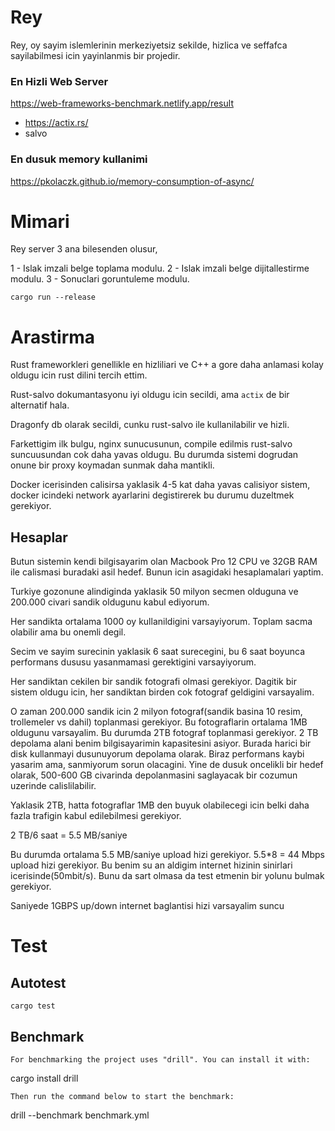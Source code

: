 # Rey

Rey, oy sayim islemlerinin merkeziyetsiz sekilde, hizlica ve seffafca sayilabilmesi icin yayinlanmis bir projedir.

### En Hizli Web Server

https://web-frameworks-benchmark.netlify.app/result

- https://actix.rs/
- salvo

### En dusuk memory kullanimi

https://pkolaczk.github.io/memory-consumption-of-async/

# Mimari

Rey server 3 ana bilesenden olusur,

1 - Islak imzali belge toplama modulu.
2 - Islak imzali belge dijitallestirme modulu.
3 - Sonuclari goruntuleme modulu.


```
cargo run --release
```

# Arastirma

Rust frameworkleri genellikle en hizliliari ve C++ a gore daha anlamasi kolay oldugu icin rust dilini tercih ettim.

Rust-salvo dokumantasyonu iyi oldugu icin secildi, ama `actix` de bir alternatif hala.

Dragonfy db olarak secildi, cunku rust-salvo ile kullanilabilir ve hizli.

Farkettigim ilk bulgu, nginx sunucusunun, compile edilmis rust-salvo suncuusundan cok daha yavas oldugu. Bu durumda sistemi dogrudan onune bir proxy koymadan sunmak daha mantikli.

Docker icerisinden calisirsa yaklasik 4-5 kat daha yavas calisiyor sistem, docker icindeki network ayarlarini degistirerek bu durumu duzeltmek gerekiyor.

## Hesaplar

Butun sistemin kendi bilgisayarim olan Macbook Pro 12 CPU ve 32GB RAM ile calismasi buradaki asil hedef. Bunun icin asagidaki hesaplamalari yaptim.

Turkiye gozonune alindiginda yaklasik 50 milyon secmen olduguna ve 200.000 civari sandik oldugunu kabul ediyorum.

Her sandikta ortalama 1000 oy kullanildigini varsayiyorum. Toplam sacma olabilir ama bu onemli degil.

Secim ve sayim surecinin yaklasik 6 saat surecegini, bu 6 saat boyunca performans dususu yasanmamasi gerektigini varsayiyorum.

Her sandiktan cekilen bir sandik fotografi olmasi gerekiyor. Dagitik bir sistem oldugu icin, her sandiktan birden cok fotograf geldigini varsayalim.

O zaman 200.000 sandik icin 2 milyon fotograf(sandik basina 10 resim, trollemeler vs dahil) toplanmasi gerekiyor. Bu fotograflarin ortalama 1MB oldugunu varsayalim. Bu durumda 2TB fotograf toplanmasi gerekiyor. 2 TB depolama alani benim bilgisayarimin kapasitesini asiyor. Burada harici bir disk kullanmayi dusunuyorum depolama olarak. Biraz performans kaybi yasarim ama, sanmiyorum sorun olacagini. Yine de dusuk oncelikli bir hedef olarak, 500-600 GB civarinda depolanmasini saglayacak bir cozumun uzerinde calislilabilir.

Yaklasik 2TB, hatta fotograflar 1MB den buyuk olabilecegi icin belki daha fazla trafigin kabul edilebilmesi gerekiyor.

2 TB/6 saat = 5.5 MB/saniye

Bu durumda ortalama 5.5 MB/saniye upload hizi gerekiyor. 5.5*8 = 44 Mbps upload hizi gerekiyor. Bu benim su an aldigim internet hizinin sinirlari icerisinde(50mbit/s). Bunu da sart olmasa da test etmenin bir yolunu bulmak gerekiyor.



Saniyede 1GBPS up/down internet baglantisi hizi varsayalim suncu

# Test
## Autotest
```
cargo test
```
## Benchmark
```
For benchmarking the project uses "drill". You can install it with:
```
cargo install drill
```
Then run the command below to start the benchmark:
```
drill --benchmark benchmark.yml
```
